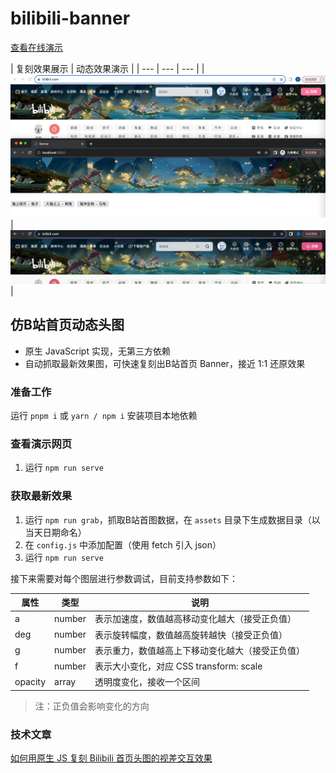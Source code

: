 # bilibili-banner

[查看在线演示](https://palxiao.github.io/bilibili-banner/)

| 复刻效果展示 | 动态效果演示 |
| --- | --- | --- |
| ![](./demo/01.png) | ![](./demo/02.gif) |

## 仿B站首页动态头图

- 原生 JavaScript 实现，无第三方依赖
- 自动抓取最新效果图，可快速复刻出B站首页 Banner，接近 1:1 还原效果

### 准备工作

运行 `pnpm i` 或 `yarn / npm i` 安装项目本地依赖

### 查看演示网页

1. 运行 `npm run serve`

### 获取最新效果

1. 运行 `npm run grab`，抓取B站首图数据，在 `assets` 目录下生成数据目录（以当天日期命名）
2. 在 `config.js` 中添加配置（使用 fetch 引入 json）
3. 运行 `npm run serve`

接下来需要对每个图层进行参数调试，目前支持参数如下：

| 属性 | 类型 | 说明 |
| --- | --- | --- |
| a | number | 表示加速度，数值越高移动变化越大（接受正负值） |
| deg | number | 表示旋转幅度，数值越高旋转越快（接受正负值） |
| g | number | 表示重力，数值越高上下移动变化越大（接受正负值） |
| f | number | 表示大小变化，对应 CSS transform: scale |
| opacity | array | 透明度变化，接收一个区间 |

> 注：正负值会影响变化的方向

### 技术文章

[如何用原生 JS 复刻 Bilibili 首页头图的视差交互效果](https://juejin.cn/post/7269385060611997711)